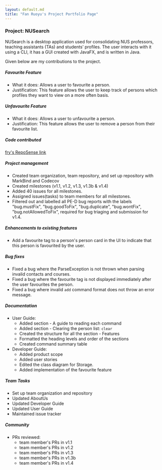 ```yaml
---
layout: default.md
title: "Fan Ruoyu's Project Portfolio Page"
---
```


### Project: NUSearch

NUSearch is a desktop application used for consolidating NUS professors, teaching assistants (TAs) and students’ profiles. The user interacts with it using a CLI, it has a GUI created with JavaFX, and is written in Java.

Given below are my contributions to the project.

##### Favourite Feature 
* What it does: Allows a user to favourite a person.
* Justification: This feature allows the user to keep track of persons which profiles they want to view on a more often basis.

##### Unfavourite Feature
* What it does: Allows a user to unfavourite a person. 
* Justification: This feature allows the user to remove a person from their favourite list.

##### Code contributed
[fry's RepoSense link](https://nus-cs2103-ay2324s1.github.io/tp-dashboard/?search=frrrrry&breakdown=true)

##### Project management
* Created team organization, team repository, and set up repository with MarkBind and Codecov
* Created milestones (v1.1, v1.2, v1.3, v1.3b & v1.4) 
* Added 40 issues for all milestones. 
* Assigned issues(tasks) to team members for all milestones. 
* Filtered out and labelled all PE-D bug reports with the labels "bug.mustFix", "bug.goodToFix", "bug.duplicate",
 "bug.wontFix", "bug.notAllowedToFix", required for bug triaging and submission for v1.4. 

##### Enhancements to existing features
* Add a favourite tag to a person's person card in the UI to indicate that this person is favourited by the user. 

##### Bug fixes
* Fixed a bug where the ParseException is not thrown when parsing invalid contacts and courses.
* Fixed a bug where the favourite tag is not displayed immediately after the user favourites the person.
* Fixed a bug where invalid `add` command format does not throw an error message.

##### Documentation
* User Guide:
  * Added section - A guide to reading each command
  * Added section - Clearing the person list: `clear`
  * Created the structure for all the section - Features
  * Formatted the heading levels and order of the sections
  * Created command summary table
* Developer Guide:
  * Added product scope
  * Added user stories
  * Edited the class diagram for Storage. 
  * Added implementation of the favourite feature

##### Team Tasks
  * Set up team organization and repository
  * Updated AboutUs
  * Updated Developer Guide
  * Updated User Guide
  * Maintained issue tracker 

##### Community
* PRs reviewed:
  * team member's PRs in v1.1 
  * team member's PRs in v1.2
  * team member's PRs in v1.3 
  * team member's PRs in v1.3b 
  * team member's PRs in v1.4

